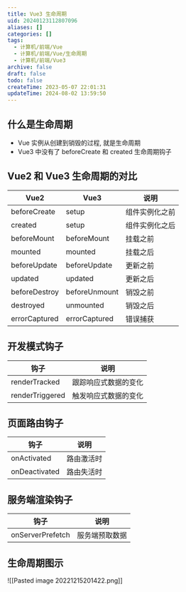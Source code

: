 ```yaml
---
title: Vue3 生命周期
uid: 20240123112807096
aliases: []
categories: []
tags:
  - 计算机/前端/Vue
  - 计算机/前端/Vue/生命周期
  - 计算机/前端/Vue3
archive: false
draft: false
todo: false
createTime: 2023-05-07 22:01:31
updateTime: 2024-08-02 13:59:50
---
```


## 什么是生命周期

- Vue 实例从创建到销毁的过程, 就是生命周期
- Vue3 中没有了 beforeCreate 和 created 生命周期钩子

## Vue2 和 Vue3 生命周期的对比

| Vue2          | Vue3          | 说明           |
| ------------- | ------------- | -------------- |
| beforeCreate  | setup         | 组件实例化之前 |
| created       | setup         | 组件实例化之后 |
| beforeMount   | beforeMount   | 挂载之前       |
| mounted       | mounted       | 挂载之后       |
| beforeUpdate  | beforeUpdate  | 更新之前       |
| updated       | updated       | 更新之后       |
| beforeDestroy | beforeUnmount | 销毁之前       |
| destroyed     | unmounted     | 销毁之后       |
| errorCaptured | errorCaptured | 错误捕获       |

## 开发模式钩子

| 钩子            | 说明                 |
| --------------- | -------------------- |
| renderTracked   | 跟踪响应式数据的变化 |
| renderTriggered | 触发响应式数据的变化 |

## 页面路由钩子

| 钩子          | 说明       |
| ------------- | ---------- |
| onActivated   | 路由激活时 |
| onDeactivated | 路由失活时 |

## 服务端渲染钩子

| 钩子             | 说明           |
| ---------------- | -------------- |
| onServerPrefetch | 服务端预取数据 |

## 生命周期图示

![[Pasted image 20221215201422.png]]
